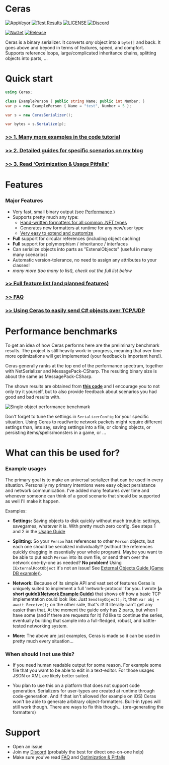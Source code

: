 # Ceras

[![AppVeyor](https://ci.appveyor.com/api/projects/status/github/rikimaru0345/Ceras?branch=master&svg=true)](https://ci.appveyor.com/project/rikimaru0345/ceras/build/artifacts)  [![Test Results](https://img.shields.io/appveyor/tests/rikimaru0345/ceras.svg)](https://ci.appveyor.com/project/rikimaru0345/ceras/build/tests) [![LICENSE](https://img.shields.io/github/license/rikimaru0345/Ceras.svg)](https://github.com/rikimaru0345/Ceras/blob/master/LICENSE) [![Discord](https://discordapp.com/api/guilds/367211057787305985/embed.png)](https://discord.gg/FGaCX4c)

[![NuGet](https://img.shields.io/nuget/v/Ceras.svg?logo=nuget&logoColor=ddd)](https://www.nuget.org/packages/Ceras/)  [![Release](https://img.shields.io/badge/download-70kb%20%5Brelease.zip%5D-blue.svg?logo=appveyor )](https://ci.appveyor.com/project/rikimaru0345/ceras/build/artifacts) 

Ceras is a binary serializer. It converts *any* object into a `byte[]` and back.
It goes above and beyond in terms of features, speed, and compfort.
Supports reference loops, large/complicated inheritance chains, splitting objects into parts, ...

# Quick start

```csharp
using Ceras;

class ExamplePerson { public string Name; public int Number; }
var p = new ExamplePerson { Name = "test", Number = 5 };

var s = new CerasSerializer();

var bytes = s.Serialize(p);
```

### [**>> 1. Many more examples in the code tutorial**](https://github.com/rikimaru0345/Ceras/blob/master/samples/LiveTesting/Tutorial.cs)
### [**>> 2. Detailed guides for specific scenarios on my blog**](https://www.rikidev.com/)
### [**>> 3. Read 'Optimization & Usage Pitfalls'**](https://github.com/rikimaru0345/Ceras/wiki/Optimization-&-Pitfalls)


# Features

### Major Features
- Very fast, small binary output (see [Performance ](https://github.com/rikimaru0345/Ceras/blob/master/README.md#performance))
- Supports pretty much any type:
	- [Hand-written formatters for all common .NET types](https://github.com/rikimaru0345/Ceras/wiki/Full-feature-list-&-planned-features#built-in-types)
	- Generates new formatters at runtime for any new/user type
	- [Very easy to extend and customize](https://www.rikidev.com/extending-ceras-with-a-custom-formatter/)
- **Full** support for circular references (including object caching)
- **Full** support for polymorphism / inheritance / interfaces
- Can serialize objects into parts as "ExtenalObjects" (useful in many many scenarios)
- Automatic version-tolerance, no need to assign any attributes to your classes!
- *many more (too many to list), check out the full list below*

### [**>> Full feature list (and planned features)**](https://github.com/rikimaru0345/Ceras/wiki/Full-feature-list-&-planned-features)
### [**>> FAQ**](https://github.com/rikimaru0345/Ceras/wiki/FAQ)
### [**>> Using Ceras to easily send C# objects over TCP/UDP**](https://rikidev.com/networking-with-ceras-part-1/)

# Performance benchmarks
To get an idea of how Ceras performs here are the preliminary benchmark results.
The project is still heavily work-in-progress, meaning that over time more optimizations will get implemented (your feedback is important here!).

Ceras generally ranks at the top end of the performance spectrum, together with NetSerializer and MessagePack-CSharp.
The resulting binary size is about the same as MessagePack-CSharp.

The shown results are obtained from **[this code](https://github.com/rikimaru0345/Ceras/blob/master/samples/LiveTesting/Benchmarks.cs)** and I encourage you to not only try it yourself, but to also provide feedback about scenarios you had good and bad results with.

![Single object performance benchmark](https://i.imgur.com/Q896UgV.png)

Don't forget to tune the settings in `SerializerConfig` for your specific situation.
Using Ceras to read/write network packets might require different settings than, lets say, saving settings into a file, or cloning objects, or persisting items/spells/monsters in a game, or ... 

# What can this be used for?

### Example usages
The primary goal is to make an universal serializer that can be used in every situation.
Personally my primary intentions were easy object persistance and network communication.
I've added many features over time and whenever someone can think of a good scenario that should be supported as well I'll make it happen. 

Examples:
- **Settings:**
Saving objects to disk quickly without much trouble: settings, savegames, whatever it  is. With pretty much zero config.
See steps 1 and 2 in the [Usage Guide](https://github.com/rikimaru0345/Ceras/blob/5593ed603630275906dec831eef19564d0a5d94c/LiveTesting/Tutorial.cs#L21)

- **Splitting:**
So your `Person` has references to other `Person` objects, but each one should be serialized individually!? (without the references quickly dragging in essentially your whole program).
Maybe you want to be able to put each `Person` into its own file, or send them over the network one-by-one as needed?
**No problem!** Using `IExternalRootObject` it's not an issue! See [External Objects Guide (Game DB example))](https://github.com/rikimaru0345/Ceras/blob/6a435a6c21c31cc9548dcc40b2d2c1d1d35d9000/samples/LiveTesting/Tutorial.cs#L327).

- **Network:** 
Because of its simple API and vast set of features Ceras is uniquely suited to implement a full 'network-protocol' for you.
I wrote **[a short guide]([Network Example Guide](https://rikidev.com/networking-with-ceras-part-1/))** that shows off how a basic  TCP implementation could look like:
Just `Send(myObject);` it, then `var obj = await Receive();` on the other side, that's it! It literally can't get any easier than that.
At the moment the guide only has 2 parts, but when I have some (and if there are requests for it) I'd like to continue the series, eventually building that sample into a full-fledged, robust, and battle-tested networking system.

- **More:**
The above are just examples, Ceras is made so it can be used in pretty much every situation...

### When should I not use this?

- If you need human readable output for some reason. For example some file that you want to be able to edit in a text-editor. For those usages JSON or XML are likely better suited.

- You plan to use this on a platform that does not support code generation. Serializers for user-types are created at runtime through code-generation. And if that isn't allowed (for example on iOS) Ceras won't be able to generate arbitrary object-formatters. Built-in types will still work though. There are ways to fix this though... (pre-generating the formatters)


# Support
- Open an issue
- Join my [Discord](https://discord.gg/FGaCX4c) (probably the best for direct one-on-one help)
- Make sure you've read [FAQ](https://github.com/rikimaru0345/Ceras/wiki/FAQ) and [Optimization & Pitfalls](https://github.com/rikimaru0345/Ceras/wiki/Optimization-&-Pitfalls)




